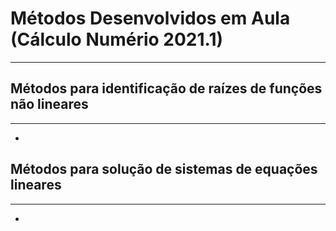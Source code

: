 # Métodos Desenvolvidos em Aula (Cálculo Numério 2021.1)
---

## Métodos para identificação de raízes de funções não lineares
---
  * 

## Métodos para solução de sistemas de equações lineares
---
  * 
